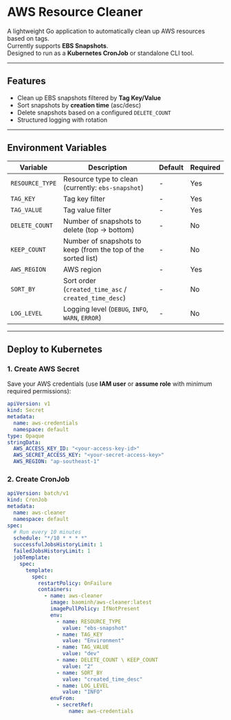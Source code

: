 # AWS Resource Cleaner

A lightweight Go application to automatically clean up AWS resources based on tags.  
Currently supports **EBS Snapshots**.  
Designed to run as a **Kubernetes CronJob** or standalone CLI tool.

---

## Features
- Clean up EBS snapshots filtered by **Tag Key/Value**
- Sort snapshots by **creation time** (asc/desc)
- Delete snapshots based on a configured `DELETE_COUNT`
- Structured logging with rotation

---

## Environment Variables

| Variable       | Description                                    | Default        | Required |
|----------------|------------------------------------------------|----------------|----------|
| `RESOURCE_TYPE`| Resource type to clean (currently: `ebs-snapshot`) | -              | Yes       |
| `TAG_KEY`      | Tag key filter                                 | -              | Yes       |
| `TAG_VALUE`    | Tag value filter                               | -              | Yes       |
| `DELETE_COUNT` | Number of snapshots to delete (top -> bottom)           | -| No      |
| `KEEP_COUNT`   | Number of snapshots to keep (from the top of the sorted list)   | -               | No |
| `AWS_REGION`   | AWS region                                     | -| Yes      |
| `SORT_BY`      | Sort order (`created_time_asc` / `created_time_desc`) | - | No       |
| `LOG_LEVEL`    | Logging level (`DEBUG`, `INFO`, `WARN`, `ERROR`)| -           | No       |


---

## Deploy to Kubernetes

### 1. Create AWS Secret

Save your AWS credentials (use **IAM user** or **assume role** with minimum required permissions):

```yaml
apiVersion: v1
kind: Secret
metadata:
  name: aws-credentials
  namespace: default
type: Opaque
stringData:
  AWS_ACCESS_KEY_ID: "<your-access-key-id>"
  AWS_SECRET_ACCESS_KEY: "<your-secret-access-key>"
  AWS_REGION: "ap-southeast-1"
```

### 2. Create CronJob

```yaml
apiVersion: batch/v1
kind: CronJob
metadata:
  name: aws-cleaner
  namespace: default
spec:
  # Run every 10 minutes
  schedule: "*/10 * * * *"
  successfulJobsHistoryLimit: 1
  failedJobsHistoryLimit: 1
  jobTemplate:
    spec:
      template:
        spec:
          restartPolicy: OnFailure
          containers:
            - name: aws-cleaner
              image: baominh/aws-cleaner:latest
              imagePullPolicy: IfNotPresent
              env:
                - name: RESOURCE_TYPE
                  value: "ebs-snapshot"
                - name: TAG_KEY
                  value: "Environment"
                - name: TAG_VALUE
                  value: "dev"
                - name: DELETE_COUNT \ KEEP_COUNT
                  value: "2"
                - name: SORT_BY
                  value: "created_time_desc"
                - name: LOG_LEVEL
                  value: "INFO"
              envFrom:
                - secretRef:
                    name: aws-credentials
```
